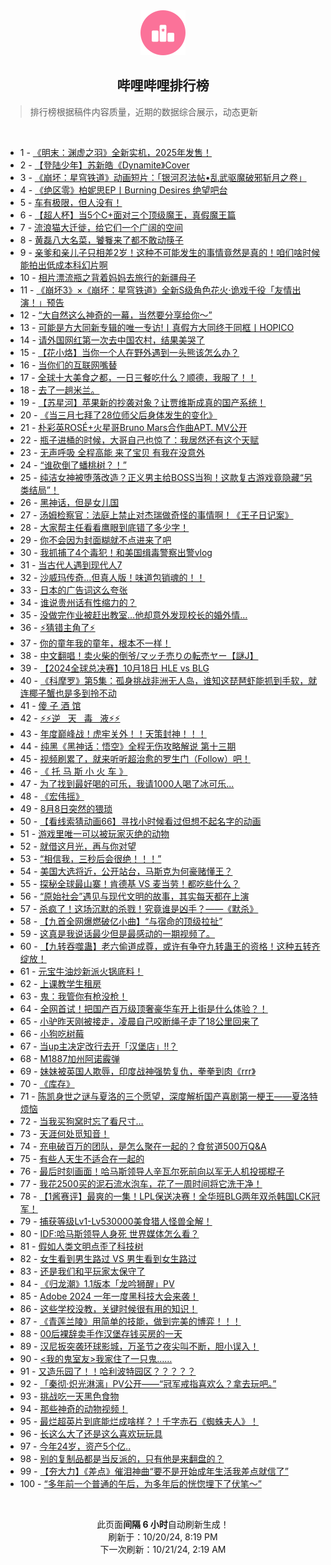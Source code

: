 <div align="center">
    <img src="./assets/icon_rank.png" alt="logo" />
    <h2>哔哩哔哩排行榜</h>
</div>

> 排行榜根据稿件内容质量，近期的数据综合展示，动态更新

<br />

<ul><li><span>1 - <a href=https://www.bilibili.com/BV1QPyNYDETM>《明末：渊虚之羽》全新实机，2025年发售！</a></span></li><li><span>2 - <a href=https://www.bilibili.com/BV1cfCSYfEo3>【登陆少年】苏新皓《Dynamite》Cover</a></span></li><li><span>3 - <a href=https://www.bilibili.com/BV13pyPYSEar>《崩坏：星穹铁道》动画短片：「银河忍法帖•乱武驱魔破邪斩月之卷」</a></span></li><li><span>4 - <a href=https://www.bilibili.com/BV1tUycYNEo5>《绝区零》柏妮思EP丨Burning&nbsp;Desires&nbsp;绝望吧台</a></span></li><li><span>5 - <a href=https://www.bilibili.com/BV1zKyPYhEyT>车有极限，但人没有！</a></span></li><li><span>6 - <a href=https://www.bilibili.com/BV1PnC9Y3EHG>【超人杯】当5个C+面对三个顶级魔王，真假魔王篇</a></span></li><li><span>7 - <a href=https://www.bilibili.com/BV1asyPYEEhy>流浪猫大迁徙，给它们一个广阔的空间</a></span></li><li><span>8 - <a href=https://www.bilibili.com/BV1TwmKYXEG6>黄磊八大名菜，饕餮来了都不敢动筷子</a></span></li><li><span>9 - <a href=https://www.bilibili.com/BV1p3mKY2E4H>亲爹和亲儿子只相差2岁！这种不可能发生的事情竟然是真的！咱们啥时候能拍出低成本科幻片啊</a></span></li><li><span>10 - <a href=https://www.bilibili.com/BV15EyPYpE5j>相片漂流瓶之背着妈妈去旅行的新疆母子</a></span></li><li><span>11 - <a href=https://www.bilibili.com/BV1NvyPYrErG>《崩坏3》×《崩坏：星穹铁道》全新S级角色花火·诡戏千役「友情出演！」预告</a></span></li><li><span>12 - <a href=https://www.bilibili.com/BV1EuyPYbER9>“大自然这么神奇的一幕，当然要分享给你～”</a></span></li><li><span>13 - <a href=https://www.bilibili.com/BV1ZzyTYvEgq>可能是方大同新专辑的唯一专访!丨真假方大同终于同框丨HOPICO</a></span></li><li><span>14 - <a href=https://www.bilibili.com/BV18hyPY5EE5>请外国网红第一次去中国农村，结果美哭了</a></span></li><li><span>15 - <a href=https://www.bilibili.com/BV1kEyGYsEYA>【花小烙】当你一个人在野外遇到一头熊该怎么办？</a></span></li><li><span>16 - <a href=https://www.bilibili.com/BV1UKyGYYEV3>当你们的互联网嘴替</a></span></li><li><span>17 - <a href=https://www.bilibili.com/BV1KvyPYrErJ>全球十大美食之都，一日三餐吃什么？顺德，我服了！！</a></span></li><li><span>18 - <a href=https://www.bilibili.com/BV11yC1YQEVB>去了一趟米兰。</a></span></li><li><span>19 - <a href=https://www.bilibili.com/BV1uEC2Y8E4k>【苏星河】苹果新的抄袭对象？让贾维斯成真的国产系统！</a></span></li><li><span>20 - <a href=https://www.bilibili.com/BV185C2YwE5x>《当三月七拜了28位师父后身体发生的变化》</a></span></li><li><span>21 - <a href=https://www.bilibili.com/BV1bAyGYvELZ>朴彩英ROSÉ+火星哥Bruno&nbsp;Mars合作曲APT.&nbsp;MV公开</a></span></li><li><span>22 - <a href=https://www.bilibili.com/BV1dpmPY8EEV>瓶子进桶的时候，大哥自己也惊了：我居然还有这个天赋</a></span></li><li><span>23 - <a href=https://www.bilibili.com/BV1u9yNYEEZC>无声呼吸&nbsp;全程高能&nbsp;来了宝贝&nbsp;有我在没意外</a></span></li><li><span>24 - <a href=https://www.bilibili.com/BV1UqmKYZEmN>“谁砍倒了蟠桃树？！”</a></span></li><li><span>25 - <a href=https://www.bilibili.com/BV1YKC2YqE2A>纯洁女神被堕落改造？正义男主给BOSS当狗！这款复古游戏竟隐藏“另类结局”！</a></span></li><li><span>26 - <a href=https://www.bilibili.com/BV1RMy3YGECi>黑神话，但是女儿国</a></span></li><li><span>27 - <a href=https://www.bilibili.com/BV1a3C2YPEx5>汤姆检察官：法庭上禁止对杰瑞做奇怪的事情啊！《王子日记案》</a></span></li><li><span>28 - <a href=https://www.bilibili.com/BV1fayNYaEEB>大家帮主任看看鹰眼到底错了多少字！</a></span></li><li><span>29 - <a href=https://www.bilibili.com/BV1jS2ZYUEvi>你不会因为封面糊就不点进来了吧</a></span></li><li><span>30 - <a href=https://www.bilibili.com/BV191yNYXENT>我抓捕了4个毒犯！和美国缉毒警察出警vlog</a></span></li><li><span>31 - <a href=https://www.bilibili.com/BV1zsyGYnENs>当古代人遇到现代人7</a></span></li><li><span>32 - <a href=https://www.bilibili.com/BV1SzmKYtEtg>沙威玛传奇…但真人版！味道包销魂的！！</a></span></li><li><span>33 - <a href=https://www.bilibili.com/BV1TACmYbEi3>日本的广告词这么夸张</a></span></li><li><span>34 - <a href=https://www.bilibili.com/BV1tbyPY1ERR>谁说贵州话有性缩力的？</a></span></li><li><span>35 - <a href=https://www.bilibili.com/BV1oKCUYLEkM>没做完作业被赶出教室…他却意外发现校长的婚外情…</a></span></li><li><span>36 - <a href=https://www.bilibili.com/BV1dZyPYREQY>⚡猜错主角了⚡</a></span></li><li><span>37 - <a href=https://www.bilibili.com/BV1syCRYyEB7>你的童年我的童年，根本不一样！</a></span></li><li><span>38 - <a href=https://www.bilibili.com/BV1MMyGYAEyc>中文翻唱！卖火柴的倒爷/マッチ売りの転売ヤー【謎J】</a></span></li><li><span>39 - <a href=https://www.bilibili.com/BV1egCUYkExQ>【2024全球总决赛】10月18日&nbsp;HLE&nbsp;vs&nbsp;BLG</a></span></li><li><span>40 - <a href=https://www.bilibili.com/BV1GFyAY2Efq>《科摩罗》第5集：孤身挑战非洲无人岛，谁知这琵琶虾能抓到手软，就连椰子蟹也是多到拎不动</a></span></li><li><span>41 - <a href=https://www.bilibili.com/BV1tYCXYVEjt>傻&nbsp;子&nbsp;酒&nbsp;馆</a></span></li><li><span>42 - <a href=https://www.bilibili.com/BV1uEC2Y8Ebu>⚡️⚡️逆&nbsp;&nbsp;&nbsp;天&nbsp;&nbsp;&nbsp;毒&nbsp;&nbsp;&nbsp;液⚡️⚡️</a></span></li><li><span>43 - <a href=https://www.bilibili.com/BV15kmAYZE8j>年度巅峰战！虎牢关外！！天策封神！！！</a></span></li><li><span>44 - <a href=https://www.bilibili.com/BV1RpCRYZEw6>纯黑《黑神话：悟空》全程无伤攻略解说&nbsp;第十三期</a></span></li><li><span>45 - <a href=https://www.bilibili.com/BV1u8yKYXEkj>视频刷累了，就来听听超治愈的罗生门（Follow）吧！</a></span></li><li><span>46 - <a href=https://www.bilibili.com/BV11FyKYVEzH>《&nbsp;托&nbsp;马&nbsp;斯&nbsp;小&nbsp;火&nbsp;车&nbsp;》</a></span></li><li><span>47 - <a href=https://www.bilibili.com/BV1G7y3YTE5C>为了找到最好喝的可乐，我请1000人喝了冰可乐...</a></span></li><li><span>48 - <a href=https://www.bilibili.com/BV126C1YsEck>《宏伟摇》</a></span></li><li><span>49 - <a href=https://www.bilibili.com/BV1LoywYUENd>8月8日突然的猥琐</a></span></li><li><span>50 - <a href=https://www.bilibili.com/BV16dC1Y5EVL>【看线索猜动画66】寻找小时候看过但想不起名字的动画</a></span></li><li><span>51 - <a href=https://www.bilibili.com/BV1foyKYPEqW>游戏里唯一可以被玩家灭绝的动物</a></span></li><li><span>52 - <a href=https://www.bilibili.com/BV1c4m5YBEk8>就借这月光，再与你对望</a></span></li><li><span>53 - <a href=https://www.bilibili.com/BV1zQmVYaE3c>“相信我，三秒后会很绝！！！”</a></span></li><li><span>54 - <a href=https://www.bilibili.com/BV1b4CXY7Eri>美国大选将近，公开站台，马斯克为何豪赌懂王？</a></span></li><li><span>55 - <a href=https://www.bilibili.com/BV1XEy3YiEGw>探秘全球最山寨！肯德基&nbsp;VS&nbsp;麦当劳！都吃些什么？</a></span></li><li><span>56 - <a href=https://www.bilibili.com/BV188CXYLEpf>“原始社会”遇见与现代文明的故事，其实每天都在上演</a></span></li><li><span>57 - <a href=https://www.bilibili.com/BV15hCmYgEM6>杀疯了！这场沉默的杀戮！究竟谁是凶手？——《默杀》</a></span></li><li><span>58 - <a href=https://www.bilibili.com/BV16syAYbENt>【九首全网爆燃破亿小曲】“与宿命的顶级拉扯”</a></span></li><li><span>59 - <a href=https://www.bilibili.com/BV1SEy3YvEUw>这真是我说话最少但是最感动的一期视频了。</a></span></li><li><span>60 - <a href=https://www.bilibili.com/BV1CyC1YQEQu>【九转吞噬蛊】老六偷道成尊，或许有争夺九转蛊王的资格！这种五转齐绽放！</a></span></li><li><span>61 - <a href=https://www.bilibili.com/BV1uKmHYKE3x>元宝牛油炒新派火锅底料！</a></span></li><li><span>62 - <a href=https://www.bilibili.com/BV1auC2YvEQR>上课教学生租房</a></span></li><li><span>63 - <a href=https://www.bilibili.com/BV15GywYUEt9>鬼：我管你有枪没枪！</a></span></li><li><span>64 - <a href=https://www.bilibili.com/BV17BC2Y1Eon>全网首试！把国产百万级顶奢豪华车开上街是什么体验？！</a></span></li><li><span>65 - <a href=https://www.bilibili.com/BV1LDy3YkEUv>小驴昨天刚被接走，凌晨自己咬断绳子走了18公里回来了</a></span></li><li><span>66 - <a href=https://www.bilibili.com/BV1T4y3YcEfs>小狗吃树莓</a></span></li><li><span>67 - <a href=https://www.bilibili.com/BV1U2CQYyERG>当up主决定改行去开「汉堡店」!!？</a></span></li><li><span>68 - <a href=https://www.bilibili.com/BV1nemTYSEoT>M1887加州阿诺霰弹</a></span></li><li><span>69 - <a href=https://www.bilibili.com/BV1YnCXYHEW7>妹妹被英国人欺辱，印度战神强势复仇，拳拳到肉《rrr》</a></span></li><li><span>70 - <a href=https://www.bilibili.com/BV1QhC1YhE4v>《库存》</a></span></li><li><span>71 - <a href=https://www.bilibili.com/BV1X4mPYoEYX>陈凯身世之谜与夏洛的三个愿望，深度解析国产喜剧第一梗王——夏洛特烦恼</a></span></li><li><span>72 - <a href=https://www.bilibili.com/BV1ZuCXYfER9>当我买狗窝时忘了看尺寸…</a></span></li><li><span>73 - <a href=https://www.bilibili.com/BV17MCDYXEzN>天涯何处觅知音！</a></span></li><li><span>74 - <a href=https://www.bilibili.com/BV1zvC2YmEQp>充电破百万的团队，是怎么聚在一起的？食贫道500万Q&amp;A</a></span></li><li><span>75 - <a href=https://www.bilibili.com/BV1xtCUYcEYt>有些人天生不适合在一起的</a></span></li><li><span>76 - <a href=https://www.bilibili.com/BV1N8yuYnEjU>最后时刻画面！哈马斯领导人辛瓦尔死前向以军无人机投掷棍子</a></span></li><li><span>77 - <a href=https://www.bilibili.com/BV1hFyGYqEz1>我花2500买的泥石流水泡车，花了一周时间将它洗干净！</a></span></li><li><span>78 - <a href=https://www.bilibili.com/BV1qECRYhEWr>【1酱赛评】最爽的一集！LPL保送决赛！全华班BLG两年双杀韩国LCK冠军！</a></span></li><li><span>79 - <a href=https://www.bilibili.com/BV1bdyTY9Ec5>捕获等级Lv1-Lv530000美食猎人怪兽全解！</a></span></li><li><span>80 - <a href=https://www.bilibili.com/BV1DhC1YhEJA>IDF:哈马斯领导人身死&nbsp;世界媒体怎么看？</a></span></li><li><span>81 - <a href=https://www.bilibili.com/BV1ShCRYpESB>假如人类文明点歪了科技树</a></span></li><li><span>82 - <a href=https://www.bilibili.com/BV1TjyNYCEy5>女生看到男生路过&nbsp;VS&nbsp;男生看到女生路过</a></span></li><li><span>83 - <a href=https://www.bilibili.com/BV1ErC2YCEHK>还是我们和平玩家太保守了</a></span></li><li><span>84 - <a href=https://www.bilibili.com/BV1gYC1YcEAo>《归龙潮》1.1版本「龙吟狮醒」PV</a></span></li><li><span>85 - <a href=https://www.bilibili.com/BV1MeyPYGEWj>Adobe&nbsp;2024&nbsp;一年一度黑科技大会来袭！</a></span></li><li><span>86 - <a href=https://www.bilibili.com/BV1GtC1YeEjw>这些学校没教，关键时候很有用的知识！</a></span></li><li><span>87 - <a href=https://www.bilibili.com/BV1BfC1YGEmH>《青莲兰陵》用简单的技能，做到完美的博弈！！！</a></span></li><li><span>88 - <a href=https://www.bilibili.com/BV1dByNYtExp>00后裸辞卖手作汉堡存钱买房的一天</a></span></li><li><span>89 - <a href=https://www.bilibili.com/BV1rTCXYcEu9>汉尼扳突袭环球影城，万圣节之夜尖叫不断，胆小误入！</a></span></li><li><span>90 - <a href=https://www.bilibili.com/BV1ssC2YsEia>&lt;我的鬼室友&gt;我家住了一只鬼……</a></span></li><li><span>91 - <a href=https://www.bilibili.com/BV1ctC9YiEWe>又造乐园了！！哈利波特园区？？？？？</a></span></li><li><span>92 - <a href=https://www.bilibili.com/BV1qtyGYEEph>「秦彻·炽光淋漓」PV公开——“冠军戒指喜欢么？拿去玩吧。”</a></span></li><li><span>93 - <a href=https://www.bilibili.com/BV1B22ZYSEcq>挑战吃一天黑色食物</a></span></li><li><span>94 - <a href=https://www.bilibili.com/BV16BC2Y1E71>那些神奇的动物视频！</a></span></li><li><span>95 - <a href=https://www.bilibili.com/BV1tDyAYrEDL>最烂超英片到底能烂成啥样？！千字赤石《蜘蛛夫人》！</a></span></li><li><span>96 - <a href=https://www.bilibili.com/BV11CC1YpEHw>长这么大了还是这么喜欢玩玩具</a></span></li><li><span>97 - <a href=https://www.bilibili.com/BV1QzCSYrE77>今年24岁，资产5个亿..</a></span></li><li><span>98 - <a href=https://www.bilibili.com/BV1aGC2YYEj9>别的复制品都是当反派的，只有他是来翻盘的？</a></span></li><li><span>99 - <a href=https://www.bilibili.com/BV144mTYsEbU>【夯大力】《差点》催泪神曲“要不是开始成年生活我差点就信了”</a></span></li><li><span>100 - <a href=https://www.bilibili.com/BV1hKyNYnE7E>“多年前一个普通的午后，为多年后的恍惚埋下了伏笔～”</a></span></li></ul>

<br />

<p align=center>此页面<strong>间隔 6 小时</strong>自动刷新生成！<br>刷新于：10/20/24, 8:19 PM<br>下一次刷新：10/21/24, 2:19 AM</p>